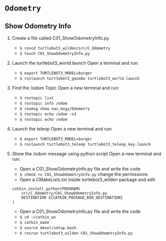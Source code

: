 # `Odometry`

## Show Odometry Info

1. Create a file called C01_ShowOdometryInfo.py

   - `$ roscd turtlebot3_wilden/src/C_Odometry`
   - `$ touch C01_ShowOdometryInfo.py`

2. Launch the turtlebot3_world.launch
   Open a terminal and run:

   - `$ export TURTLEBOT3_MODEL=burger`
   - `$ roslaunch turtlebot3_gazebo turtlebot3_world.launch`

3. Find the /odom Topic
   Open a new terminal and run:

   - `$ rostopic list`
   - `$ rostopic info /odom`
   - `$ rosmsg show nav_msgs/Odometry`
   - `$ rostopic echo /odom -n1`
   - `$ rostopic echo /odom`

4. Launch the teleop
   Open a new terminal and run:

   - `$ export TURTLEBOT3_MODEL=burger`
   - `$ roslaunch turtlebot3_teleop turtlebot3_teleop_key.launch`

5. Show the /odom message using python script
   Open a new terminal and run:

   - Open a C01_ShowOdometryInfo.py file and write the code
   - `$ chmod +x C01_ShowOdometryInfo.py` change the permissions
   - Open a CMakeLists.txt inside turtlebot3_wilden package and edit

   ```
   catkin_install_python(PROGRAMS
       src/C_Odometry/C01_ShowOdometryInfo.py
       DESTINATION ${CATKIN_PACKAGE_BIN_DESTINATION}
   )
   ```

   - Open a C01_ShowOdometryInfo.py file and write the code
   - `$ cd ~/catkin_ws`
   - `$ catkin_make`
   - `$ source devel/setup.bash`
   - `$ rosrun turtlebot3_wilden C01_ShowOdometryInfo.py`
